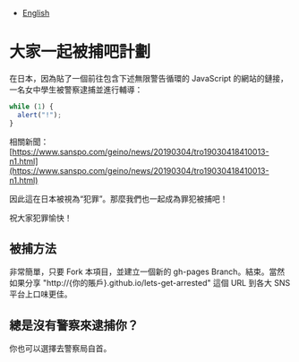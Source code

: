 - [English](README.md)

# 大家一起被捕吧計劃

在日本，因為貼了一個前往包含下述無限警告循環的 JavaScript 的網站的鏈接，一名女中學生被警察逮捕並進行輔導：

```js
while (1) {
  alert("!");
}
```

相關新聞：
[https://www.sanspo.com/geino/news/20190304/tro19030418410013-n1.html](https://www.sanspo.com/geino/news/20190304/tro19030418410013-n1.html)

因此這在日本被視為“犯罪”。那麼我們也一起成為罪犯被捕吧！

祝大家犯罪愉快！

## 被捕方法

非常簡單，只要 Fork 本項目，並建立一個新的 gh-pages Branch。結束。當然如果分享 "http://{你的賬戶}.github.io/lets-get-arrested" 這個 URL 到各大 SNS 平台上口味更佳。

## 總是沒有警察來逮捕你？

你也可以選擇去警察局自首。
